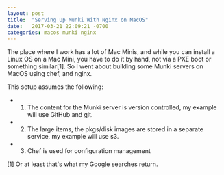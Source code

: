 ```yaml
---
layout: post
title:  "Serving Up Munki With Nginx on MacOS"
date:   2017-03-21 22:09:21 -0700
categories: macos munki nginx
---
```


The place where I work has a lot of Mac Minis, and while you can install a Linux OS on a Mac Mini, you have to do it by hand, not via a PXE boot or something similar[1]. So I went about building some Munki servers on MacOS using chef, and nginx.

This setup assumes the following:
- 1) The content for the Munki server is version controlled, my example will use GitHub and git.
- 2) The large items, the pkgs/disk images are stored in a separate service, my example will use s3.
- 3) Chef is used for configuration management


[1] Or at least that's what my Google searches return.
